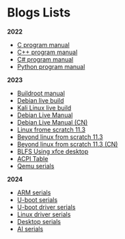 
# Blogs Lists

**2022**

- [C program manual](2022/c_manual.md)
- [C++ program manual](2022/cpp_manual/cpp_manual.md)
- [C# program manual](2022/cs_manual/cs_manual.md)
- [Python program manual](2022/python_manual/python_manual.md)

**2023**

- [Buildroot manual](2023/buildroot_manual_cn.md)
- [Debian live build](2023/debian_live_build.md)
- [Kali Linux live build](2023/kali_live_build.md)
- [Debian Live Manual](2023/debian_live_manual/debian_live_manual/debian_live_manual.md)
- [Debian Live Manual (CN)](2023/debian_live_manual/debian_live_manual_cn/debian_live_manual.CN.md)
- [Linux frome scratch 11.3](2023/linux_from_scratch/lfs_113/lfs_manual.md)
- [Beyond linux from scratch 11.3](2023/linux_from_scratch/blfs_systemd_113/blfs_systemd_manual.md)
- [Beyond linux from scratch 11.3 (CN)](2023/linux_from_scratch/blfs_systemd_113_cn/blfs_systemd_manual.md)
- [BLFS Using xfce desktop](2023/linux_from_scratch/blfs-xfce-desktop-step.md)
- [ACPI Table](2023/acpi_table_cn.md)
- [Qemu serials](2023/qemu/qemu_list.md)

**2024**

- [ARM serials](2024/arm/arm_list.md)
- [U-boot serials](2024/uboot/uboot_list.md)
- [U-boot driver serials](2024/uboot_drivers/uboot_driver_list.md)
- [Linux driver serials](2024/linux_drivers/linux_driver_list.md)
- [Desktop serials](2024/desktop/desktop_list.md)
- [AI serials](2024/ai/ai_list.md)

